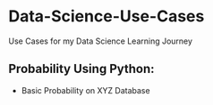# Data-Science-Use-Cases
Use Cases for my Data Science Learning Journey

## Probability Using Python:
- Basic Probability on XYZ Database

